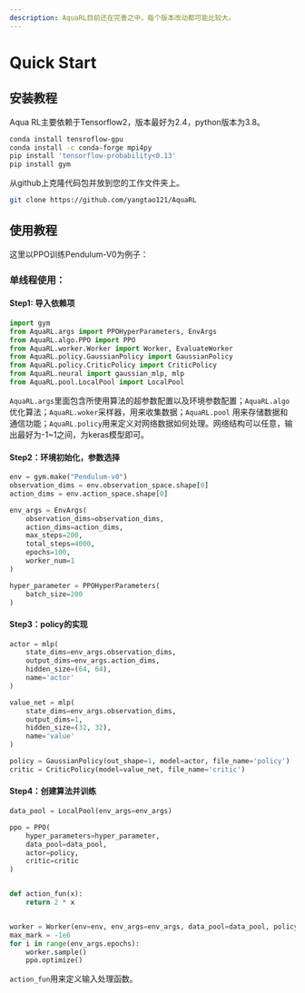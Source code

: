 ```yaml
---
description: AquaRL目前还在完善之中，每个版本改动都可能比较大。
---
```


# Quick Start

## 安装教程

Aqua RL主要依赖于Tensorflow2，版本最好为2.4，python版本为3.8。

```bash
conda install tensroflow-gpu
conda install -c conda-forge mpi4py
pip install 'tensorflow-probability<0.13'
pip install gym
```

从github上克隆代码包并放到您的工作文件夹上。

```bash
git clone https://github.com/yangtao121/AquaRL
```

## 使用教程

这里以PPO训练Pendulum-V0为例子：

### 单线程使用：

#### Step1:  导入依赖项

```python
import gym
from AquaRL.args import PPOHyperParameters, EnvArgs
from AquaRL.algo.PPO import PPO
from AquaRL.worker.Worker import Worker, EvaluateWorker
from AquaRL.policy.GaussianPolicy import GaussianPolicy
from AquaRL.policy.CriticPolicy import CriticPolicy
from AquaRL.neural import gaussian_mlp, mlp
from AquaRL.pool.LocalPool import LocalPool
```

`AquaRL.args`里面包含所使用算法的超参数配置以及环境参数配置；`AquaRL.algo`优化算法；`AquaRL.woker`采样器，用来收集数据；`AquaRL.pool` 用来存储数据和通信功能；`AquaRL.policy`用来定义对网络数据如何处理。网络结构可以任意，输出最好为-1~1之间，为keras模型即可。

#### Step2：环境初始化，参数选择

```Python
env = gym.make("Pendulum-v0")
observation_dims = env.observation_space.shape[0]
action_dims = env.action_space.shape[0]

env_args = EnvArgs(
    observation_dims=observation_dims,
    action_dims=action_dims,
    max_steps=200,
    total_steps=4000,
    epochs=100,
    worker_num=1
)

hyper_parameter = PPOHyperParameters(
    batch_size=200
)
```

#### Step3：policy的实现

```python
actor = mlp(
    state_dims=env_args.observation_dims,
    output_dims=env_args.action_dims,
    hidden_size=(64, 64),
    name='actor'
)

value_net = mlp(
    state_dims=env_args.observation_dims,
    output_dims=1,
    hidden_size=(32, 32),
    name='value'
)

policy = GaussianPolicy(out_shape=1, model=actor, file_name='policy')
critic = CriticPolicy(model=value_net, file_name='critic')
```

#### Step4：创建算法并训练

```python
data_pool = LocalPool(env_args=env_args)

ppo = PPO(
    hyper_parameters=hyper_parameter,
    data_pool=data_pool,
    actor=policy,
    critic=critic
)


def action_fun(x):
    return 2 * x


worker = Worker(env=env, env_args=env_args, data_pool=data_pool, policy=policy, action_fun=action_fun)
max_mark = -1e6
for i in range(env_args.epochs):
    worker.sample()
    ppo.optimize()
```

``action_fun``用来定义输入处理函数。
